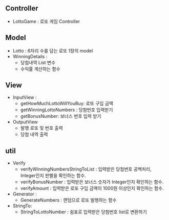 ## Controller
- LottoGame : 로또 게임 Controller

## Model
- Lotto : 6자리 수를 담는 로또 1장의 model
- WinningDetails :
  - 당첨내역 List 변수
  - 수익률 계산하는 함수

## View
- InputView :
  - getHowMuchLottoWillYouBuy: 로또 구입 금액
  - getWinningLottoNumbers : 당첨번호 입력받기
  - getBonusNumber: 보너스 번호 입력 받기
- OutputView 
  - 발행 로또 및 번호 출력
  - 당첨 내역 출력


## util
- Verify
  - verifyWinningNumbersStringToList : 입력받은 당첨번호 공백처리, Integer인지 판별을 확인하는 함수.
  - verifyBonusNumber : 입력받은 보너스 숫자가 Integer인지 확인하는 함수.
  - verifyAmount : 입력받은 로또 구입 금액이 1000원 이상인지 확인하는 함수.
- Generator : 
  - GenerateNumbers : 랜덤으로 로또 발행하는 함수
- StringTo:
  - StringToLottoNumber : 쉼표로 입력받은 당첨번호 list<Integer>로 변환하기
